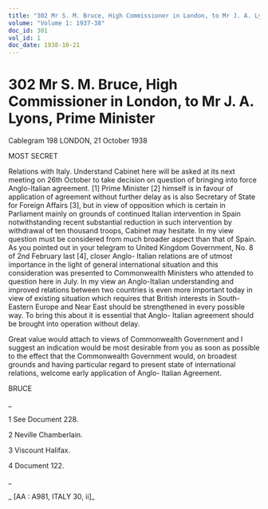 ```yaml
---
title: "302 Mr S. M. Bruce, High Commissioner in London, to Mr J. A. Lyons, Prime Minister"
volume: "Volume 1: 1937-38"
doc_id: 301
vol_id: 1
doc_date: 1938-10-21
---
```


# 302 Mr S. M. Bruce, High Commissioner in London, to Mr J. A. Lyons, Prime Minister

Cablegram 198 LONDON, 21 October 1938

MOST SECRET

Relations with Italy. Understand Cabinet here will be asked at its next meeting on 26th October to take decision on question of bringing into force Anglo-Italian agreement. [1] Prime Minister [2] himself is in favour of application of agreement without further delay as is also Secretary of State for Foreign Affairs [3], but in view of opposition which is certain in Parliament mainly on grounds of continued Italian intervention in Spain notwithstanding recent substantial reduction in such intervention by withdrawal of ten thousand troops, Cabinet may hesitate. In my view question must be considered from much broader aspect than that of Spain. As you pointed out in your telegram to United Kingdom Government, No. 8 of 2nd February last [4], closer Anglo- Italian relations are of utmost importance in the light of general international situation and this consideration was presented to Commonwealth Ministers who attended to question here in July. In my view an Anglo-Italian understanding and improved relations between two countries is even more important today in view of existing situation which requires that British interests in South- Eastern Europe and Near East should be strengthened in every possible way. To bring this about it is essential that Anglo- Italian agreement should be brought into operation without delay.

Great value would attach to views of Commonwealth Government and I suggest an indication would be most desirable from you as soon as possible to the effect that the Commonwealth Government would, on broadest grounds and having particular regard to present state of international relations, welcome early application of Anglo- Italian Agreement.

BRUCE

_

1 See Document 228.

2 Neville Chamberlain.

3 Viscount Halifax.

4 Document 122.

_

_ [AA : A981, ITALY 30, ii]_
